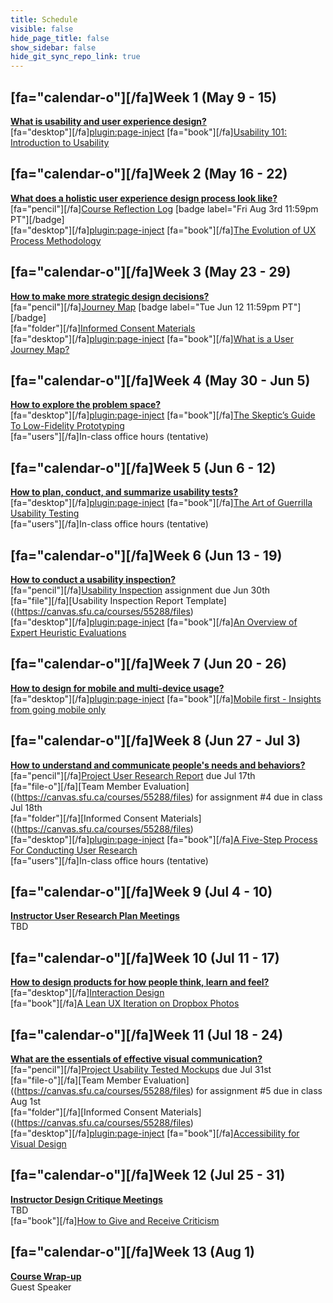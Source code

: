 ```yaml
---
title: Schedule
visible: false
hide_page_title: false
show_sidebar: false
hide_git_sync_repo_link: true
---
```


## [fa="calendar-o"][/fa]Week 1 (May 9 - 15)
**[What is usability and user experience design?](https://canvas.sfu.ca/courses/55288/modules/items/1561554)**  
[fa="desktop"][/fa][plugin:page-inject](../presentations/module-01?template=partials/presentation_iframelinkonly)
[fa="book"][/fa][Usability 101: Introduction to Usability](https://www.nngroup.com/articles/usability-101-introduction-to-usability/)  

## [fa="calendar-o"][/fa]Week 2 (May 16 - 22)
**[What does a holistic user experience design process look like?](https://canvas.sfu.ca/courses/55288/modules/items/1561555)**  
[fa="pencil"][/fa][Course Reflection Log](https://canvas.sfu.ca/courses/55288/assignments) [badge label="Fri Aug 3rd 11:59pm PT"][/badge]  
[fa="desktop"][/fa][plugin:page-inject](../presentations/module-02?template=partials/presentation_iframelinkonly)
[fa="book"][/fa][The Evolution of UX Process Methodology](https://uxplanet.org/the-evolution-of-ux-process-methodology-47f52557178b)  

## [fa="calendar-o"][/fa]Week 3 (May 23 - 29)
**[How to make more strategic design decisions?](https://canvas.sfu.ca/courses/55288/modules/items/1561556)**   
[fa="pencil"][/fa][Journey Map](https://canvas.sfu.ca/courses/38847/assignments/292821) [badge label="Tue Jun 12 11:59pm PT"][/badge]  
[fa="folder"][/fa][Informed Consent Materials](https://canvas.sfu.ca/courses/55288/files)  
[fa="desktop"][/fa][plugin:page-inject](../presentations/module-03?template=partials/presentation_iframelinkonly)
[fa="book"][/fa][What is a User Journey Map?](https://www.aytech.ca/blog/user-journey-map/)  

## [fa="calendar-o"][/fa]Week 4 (May 30 - Jun 5)
**[How to explore the problem space?](https://canvas.sfu.ca/courses/55288/modules/items/1561557)**  
[fa="desktop"][/fa][plugin:page-inject](../presentations/module-04?template=partials/presentation_iframelinkonly)
[fa="book"][/fa][The Skeptic’s Guide To Low-Fidelity Prototyping](https://www.smashingmagazine.com/2014/10/the-skeptics-guide-to-low-fidelity-prototyping/)  
[fa="users"][/fa]In-class office hours (tentative)  


## [fa="calendar-o"][/fa]Week 5 (Jun 6 - 12)
**[How to plan, conduct, and summarize usability tests?](https://canvas.sfu.ca/courses/55288/modules/items/1561558)**   
[fa="desktop"][/fa][plugin:page-inject](../presentations/module-05?template=partials/presentation_iframelinkonly)
[fa="book"][/fa][The Art of Guerrilla Usability Testing](http://www.uxbooth.com/articles/the-art-of-guerrilla-usability-testing/)  
[fa="users"][/fa]In-class office hours (tentative)  

## [fa="calendar-o"][/fa]Week 6 (Jun 13 - 19)
**[How to conduct a usability inspection?](https://canvas.sfu.ca/courses/55288/modules/items/1561559)**   
[fa="pencil"][/fa][Usability Inspection](https://canvas.sfu.ca/courses/55288/assignments) assignment due Jun 30th  
[fa="file"][/fa][Usability Inspection Report Template]((https://canvas.sfu.ca/courses/55288/files)  
[fa="desktop"][/fa][plugin:page-inject](../presentations/module-06?template=partials/presentation_iframelinkonly)
[fa="book"][/fa][An Overview of Expert Heuristic Evaluations](https://www.uxmatters.com/mt/archives/2014/06/an-overview-of-expert-heuristic-evaluations.php)  

## [fa="calendar-o"][/fa]Week 7 (Jun 20 - 26)
**[How to design for mobile and multi-device usage?](https://canvas.sfu.ca/courses/55288/modules/items/1561560)**  
[fa="desktop"][/fa][plugin:page-inject](../presentations/module-07?template=partials/presentation_iframelinkonly)
[fa="book"][/fa][Mobile first - Insights from going mobile only](http://blog.invisionapp.com/mobile-first-mobile-only/)  

## [fa="calendar-o"][/fa]Week 8 (Jun 27 - Jul 3)
**[How to understand and communicate people's needs and behaviors?](https://canvas.sfu.ca/courses/55288/modules/items/1561561)**   
[fa="pencil"][/fa][Project User Research Report](https://canvas.sfu.ca/courses/55288/assignments) due Jul 17th  
[fa="file-o"][/fa][Team Member Evaluation]((https://canvas.sfu.ca/courses/55288/files) for  assignment #4 due in class Jul 18th  
[fa="folder"][/fa][Informed Consent Materials]((https://canvas.sfu.ca/courses/55288/files)  
[fa="desktop"][/fa][plugin:page-inject](../presentations/module-08?template=partials/presentation_iframelinkonly)
[fa="book"][/fa][A Five-Step Process For Conducting User Research](http://www.smashingmagazine.com/2013/09/5-step-process-conducting-user-research/)  
[fa="users"][/fa]In-class office hours (tentative)  

## [fa="calendar-o"][/fa]Week 9 (Jul 4 - 10)
**[Instructor User Research Plan Meetings](https://canvas.sfu.ca/courses/55288/modules/items/1561562)**  
TBD

## [fa="calendar-o"][/fa]Week 10 (Jul 11 - 17)  
**[How to design products for how people think, learn and feel?](https://canvas.sfu.ca/courses/55288/modules/items/1561563)**  
[fa="desktop"][/fa][Interaction Design](../../presentations/module-10)  
[fa="book"][/fa][A Lean UX Iteration on Dropbox Photos](https://medium.com/bridge-collection/a-lean-ux-iteration-on-dropbox-photos-edfa7b245c27#.fdtsczbnj)

## [fa="calendar-o"][/fa]Week 11 (Jul 18 - 24)
**[What are the essentials of effective visual communication?](https://canvas.sfu.ca/courses/55288/modules/items/1561564)**   
[fa="pencil"][/fa][Project Usability Tested Mockups](https://canvas.sfu.ca/courses/55288/assignments) due Jul 31st    
[fa="file-o"][/fa][Team Member Evaluation]((https://canvas.sfu.ca/courses/55288/files) for assignment #5 due in class Aug 1st  
[fa="folder"][/fa][Informed Consent Materials]((https://canvas.sfu.ca/courses/55288/files)  
[fa="desktop"][/fa][plugin:page-inject](../presentations/module-11?template=partials/presentation_iframelinkonly)
[fa="book"][/fa][Accessibility for Visual Design](http://www.uxbooth.com/articles/accessibility-visual-design/)  

## [fa="calendar-o"][/fa]Week 12 (Jul 25 - 31)
**[Instructor Design Critique Meetings](https://canvas.sfu.ca/courses/55288/modules/items/1561565)**  
TBD    
[fa="book"][/fa][How to Give and Receive Criticism](http://scottberkun.com/essays/35-how-to-give-and-receive-criticism/)

## [fa="calendar-o"][/fa]Week 13 (Aug 1)
**[Course Wrap-up](https://canvas.sfu.ca/courses/55288/modules/items/1561566)**    
Guest Speaker
